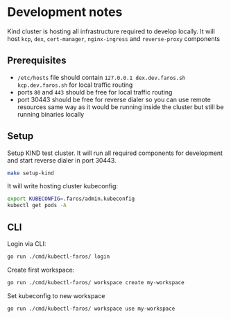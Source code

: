 # Development notes


Kind cluster is hosting all infrastructure required to develop locally.
It will host `kcp`, `dex`, `cert-manager`, `nginx-ingress` and `reverse-proxy` components

## Prerequisites

* `/etc/hosts` file should contain `127.0.0.1 dex.dev.faros.sh kcp.dev.faros.sh`
for local traffic routing
* ports `80` and `443` should be free for local traffic routing
* port 30443 should be free for reverse dialer so you can use remote resources
same way as it would be running inside the cluster but still be running binaries locally

## Setup

Setup KIND test cluster. It will run all required components for development and
start reverse dialer in port 30443.

```bash
make setup-kind
```

It will write hosting cluster kubeconfig:
```bash
export KUBECONFIG=.faros/admin.kubeconfig
kubectl get pods -A
```

## CLI

Login via CLI:
```bash
go run ./cmd/kubectl-faros/ login
```

Create first workspace:
```bash
go run ./cmd/kubectl-faros/ workspace create my-workspace
```

Set kubeconfig to new workspace
```bash
go run ./cmd/kubectl-faros/ workspace use my-workspace
```
